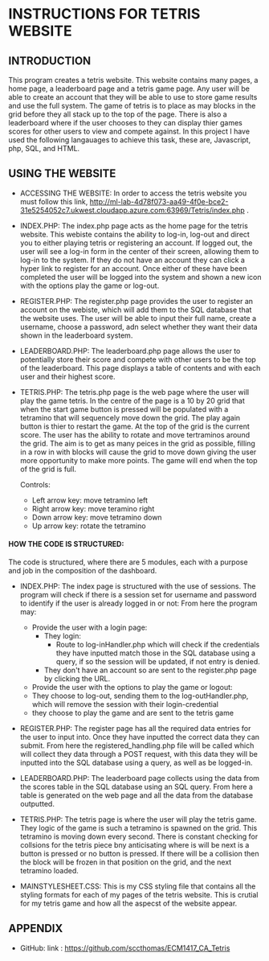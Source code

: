 # **INSTRUCTIONS FOR TETRIS WEBSITE**

## **INTRODUCTION**


This program creates a tetris website. This website contains many pages, a home page, a leaderboard page and a tetris game page. Any user will be able to create an account that they will be able to use to store game results
and use the full system. The game of tetris is to place as may blocks in the grid before they all stack up to the top of the page. There is also a leaderboard where if the user chooses to they can display thier games scores 
for other users to view and compete against. In this project I have used the following langauages to achieve this task, these are, Javascript, php, SQL, and HTML. 


## **USING THE WEBSITE**

- ACCESSING THE WEBSITE:
  In order to access the tetris website you must follow this link, http://ml-lab-4d78f073-aa49-4f0e-bce2-31e5254052c7.ukwest.cloudapp.azure.com:63969/Tetris/index.php . 


- INDEX.PHP:
  The index.php page acts as the home page for the tetris website. This webiste contains the ability to log-in, log-out and direct you to either playing tetris or registering an account. If logged out, the user will see a log-in 
  form in the center of their screen, allowing them to log-in to the system. If they do not have an account they can click a hyper link to register for an account. Once either of these have been completed the user will be logged 
  into the system and shown a new icon with the options play the game or log-out.
  

- REGISTER.PHP:
  The register.php page provides the user to register an account on the webiste, which will add them to the SQL database that the website uses. The user will be able to input their full name, create a username, choose a password, adn select whether they want their data shown in the leaderboard system. 

- LEADERBOARD.PHP:
  The leaderboard.php page allows the user to potentially store their score and compete with other users to be the top of the leaderboard. This page displays a table of contents and with each user and their highest score. 
  

- TETRIS.PHP:
  The tetris.php page is the web page where the user will play the game tetris. In the centre of the page is a 10 by 20 grid that when the start game button is pressed will be populated with a tetramino that will sequencely move down the grid. The play again button is thier to restart the game. At the top of the grid is the current score. The user has the ability to rotate and move tertraminos around the grid. The aim is to get as many peices in the grid as possible, filling in a row in with blocks will cause the grid to move down giving the user more opportunity to make more points. The game will end when the top of the grid is full. 

  Controls: 
    - Left arrow key: move tetramino left
    - Right arrow key: move teramino right 
    - Down arrow key: move tetramino down 
    - Up arrow key: rotate the tetramino 

  

#### **HOW THE CODE IS STRUCTURED:**

The code is structured, where there are 5 modules, each with a purpose and job in the composition of the dashboard.

- INDEX.PHP:
    The index page is structured with the use of sessions. The program will check if there is a session set for username and password to identify if the user is already logged in or not: 
    From here the program may:
    - Provide the user with a login page: 
      - They login: 
        - Route to log-inHandler.php which will check if the credentials they have inputted match those in the SQL database using a query, if so the session will be updated, if not entry is    denied. 
      - They don't have an account so are sent to the register.php page by clicking the URL.  
    - Provide the user with the options to play the game or logout:
     - They choose to log-out, sending them to the log-outHandler.php, which will remove the session with their login-credential
     - they choose to play the game and are sent to the tetris game 

- REGISTER.PHP:
  The register page has all the required data entries for the user to input into. Once they have inputted the correct data they can submit. From here the registered_handling.php file will be called which will collect they data through a POST request, with this data they will be inputted into the SQL database using a query, as well as be logged-in. 

- LEADERBOARD.PHP:
  The leaderboard page collects using the data from the scores table in the SQL database using an SQL query. From here a table is generated on the web page and all the data from the database outputted. 
  
- TETRIS.PHP:
  The tetris page is where the user will play the tetris game. They logic of the game is such a tetramino is spawned on the grid. This tetramino is moving down every second. There is constant checking for collsions for the tetris piece bny anticisating where is will be next is a button is pressed or no button is pressed. If there will be a collision then the block will be frozen in that position on the grid, and the next tetramino loaded. 
  
- MAINSTYLESHEET.CSS:
  This is my CSS styling file that contains all the styling formats for each of my pages of the tetris website. This is crutial for my tetris game and how all the aspecst of the website appear.
  

## **APPENDIX**

- GitHub:
  link : https://github.com/sccthomas/ECM1417_CA_Tetris

